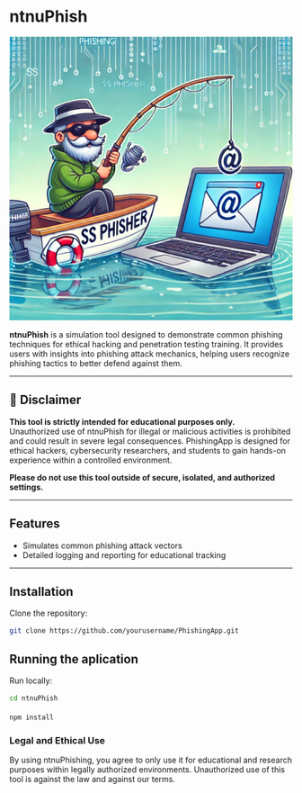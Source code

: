# ntnuPhish

![Phishing Concept Illustration](./public/phishing.png)

**ntnuPhish** is a simulation tool designed to demonstrate common phishing techniques for ethical hacking and penetration testing training. It provides users with insights into phishing attack mechanics, helping users recognize phishing tactics to better defend against them.

---

## 🚨 Disclaimer

**This tool is strictly intended for educational purposes only.**  
Unauthorized use of ntnuPhish for illegal or malicious activities is prohibited and could result in severe legal consequences. PhishingApp is designed for ethical hackers, cybersecurity researchers, and students to gain hands-on experience within a controlled environment.

**Please do not use this tool outside of secure, isolated, and authorized settings.**

---

## Features

- Simulates common phishing attack vectors
- Detailed logging and reporting for educational tracking


---

## Installation

Clone the repository:

```bash
git clone https://github.com/yourusername/PhishingApp.git
```

## Running the aplication

Run locally:

```bash
cd ntnuPhish

npm install
```

### Legal and Ethical Use

By using ntnuPhishing, you agree to only use it for educational and research purposes within legally authorized environments. Unauthorized use of this tool is against the law and against our terms.





